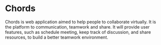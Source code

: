 # Chords
Chords is web application aimed to help people to collaborate virtually. It is the platform to  communication, teamwork and share. It will provide user features, such as schedule meeting, keep track  of discussion, and share resources, to build a better teamwork environment.
